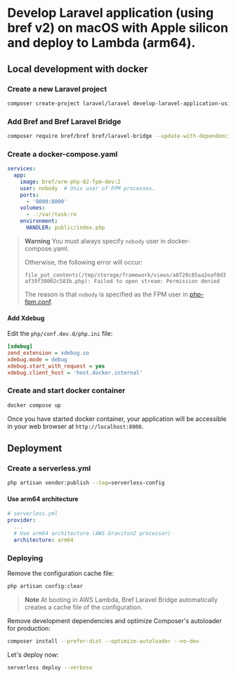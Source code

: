 # Develop Laravel application (using bref v2) on macOS with Apple silicon and deploy to Lambda (arm64).

## Local development with docker

### Create a new Laravel project

```bash
composer create-project laravel/laravel develop-laravel-application-using-bref-v2-on-macos-with-apple-silicon-and-deploy-to-lambda-arm64
```

### Add Bref and Bref Laravel Bridge

```bash
composer require bref/bref bref/laravel-bridge --update-with-dependencies
```

### Create a docker-compose.yaml

```yaml
services:
  app:
    image: bref/arm-php-82-fpm-dev:2
    user: nobody  # Unix user of FPM processes.
    ports:
      - '8000:8000'
    volumes:
      - .:/var/task:ro
    environment:
      HANDLER: public/index.php
```

> **Warning**
> You must always specify `nobody` user in docker-compose.yaml.
>
> Otherwise, the following error will occur:
>
> `file_put_contents(/tmp/storage/framework/views/a0720c85aa2eaf0d3af39f30002c583b.php): Failed to open stream: Permission denied`
>
> The reason is that `nobody` is specified as the FPM user in [php-fpm.conf](https://github.com/brefphp/aws-lambda-layers/blob/main/layers/fpm/php-fpm.conf).

#### Add Xdebug

Edit the `php/conf.dev.d/php.ini` file:

```ini
[xdebug]
zend_extension = xdebug.so
xdebug.mode = debug
xdebug.start_with_request = yes
xdebug.client_host = 'host.docker.internal'
```

### Create and start docker container

```bash
docker compose up
```

Once you have started docker container, your application will be accessible in your web browser at `http://localhost:8000`.

## Deployment

### Create a serverless.yml

```bash
php artisan vendor:publish --tag=serverless-config
```

#### Use arm64 architecture

```yaml
# serverless.yml
provider:
  ...
  # Use arm64 architecture (AWS Graviton2 processor)
  architecture: arm64
```

### Deploying

Remove the configuration cache file:

```bash
php artisan config:clear
```

> **Note**
> At booting in AWS Lambda, Bref Laravel Bridge automatically creates a cache file of the configuration.

Remove development dependencies and optimize Composer's autoloader for production:

```bash
composer install --prefer-dist --optimize-autoloader --no-dev
```

Let's deploy now:

```bash
serverless deploy --verbose
```
